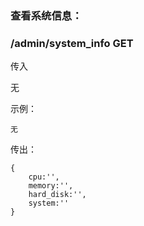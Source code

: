 ### 查看系统信息：

### /admin/system_info  GET
传入

无

示例：
~~~
无
~~~

传出：
~~~
{
    cpu:'',
    memory:'',
    hard_disk:'',
    system:''
}
~~~
